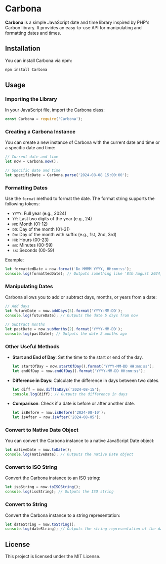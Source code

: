 # Carbona

**Carbona** is a simple JavaScript date and time library inspired by PHP's Carbon library. It provides an easy-to-use API for manipulating and formatting dates and times.

## Installation

You can install Carbona via npm:

```bash
npm install Carbona
```

## Usage

### Importing the Library

In your JavaScript file, import the Carbona class:

```javascript
const Carbona = require('Carbona');
```

### Creating a Carbona Instance

You can create a new instance of Carbona with the current date and time or a specific date and time:

```javascript
// Current date and time
let now = Carbona.now();

// Specific date and time
let specificDate = Carbona.parse('2024-08-08 15:00:00');
```

### Formatting Dates

Use the `format` method to format the date. The format string supports the following tokens:

- `YYYY`: Full year (e.g., 2024)
- `YY`: Last two digits of the year (e.g., 24)
- `MM`: Month (01-12)
- `DD`: Day of the month (01-31)
- `Do`: Day of the month with suffix (e.g., 1st, 2nd, 3rd)
- `HH`: Hours (00-23)
- `mm`: Minutes (00-59)
- `ss`: Seconds (00-59)

Example:

```javascript
let formattedDate = now.format('Do MMMM YYYY, HH:mm:ss');
console.log(formattedDate); // Outputs something like '8th August 2024, 15:00:00'
```

### Manipulating Dates

Carbona allows you to add or subtract days, months, or years from a date:

```javascript
// Add days
let futureDate = now.addDays(5).format('YYYY-MM-DD');
console.log(futureDate); // Outputs the date 5 days from now

// Subtract months
let pastDate = now.subMonths(2).format('YYYY-MM-DD');
console.log(pastDate); // Outputs the date 2 months ago
```

### Other Useful Methods

- **Start and End of Day**: Set the time to the start or end of the day.

  ```javascript
  let startOfDay = now.startOfDay().format('YYYY-MM-DD HH:mm:ss');
  let endOfDay = now.endOfDay().format('YYYY-MM-DD HH:mm:ss');
  ```

- **Difference in Days**: Calculate the difference in days between two dates.

  ```javascript
  let diff = now.diffInDays('2024-08-15');
  console.log(diff); // Outputs the difference in days
  ```

- **Comparison**: Check if a date is before or after another date.

  ```javascript
  let isBefore = now.isBefore('2024-08-10');
  let isAfter = now.isAfter('2024-08-05');
  ```

### Convert to Native Date Object

You can convert the Carbona instance to a native JavaScript Date object:

```javascript
let nativeDate = now.toDate();
console.log(nativeDate); // Outputs the native Date object
```

### Convert to ISO String

Convert the Carbona instance to an ISO string:

```javascript
let isoString = now.toISOString();
console.log(isoString); // Outputs the ISO string
```

### Convert to String

Convert the Carbona instance to a string representation:

```javascript
let dateString = now.toString();
console.log(dateString); // Outputs the string representation of the date
```

## License

This project is licensed under the MIT License.

